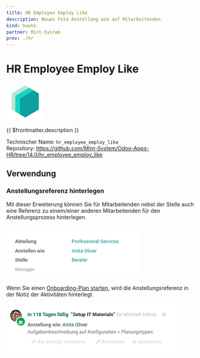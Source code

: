 ```yaml
---
title: HR Employee Employ Like
description: Neues Feld Anstellung wie auf Mitarbeitenden.
kind: howto
partner: Mint-System
prev: ./hr
---
```


# HR Employee Employ Like

![icon_oms_box](attachments/icons_odoo_mint_system.png)

{{ $frontmatter.description }}

Technischer Name: `hr_employee_employ_like`\
Repository: <https://github.com/Mint-System/Odoo-Apps-HR/tree/14.0/hr_employee_employ_like>

## Verwendung

### Anstellungsreferenz hinterlegen

Mit dieser Erweiterung können Sie für Mitarbeitenden nebst der Stelle auch eine Referenz zu einem/einer anderen Mitarbeitenden für den Anstellungsprozess hinterlegen.

![](attachments/HR%20Employee%20Employ%20Like.png)

Wenn Sie einen [Onboarding-Plan starten](HR%20Activities.md#Onboarding-Plan%20starten), wird die Anstellungsreferenz in der Notiz der Aktivitäten hinterlegt.

![](attachments/HR%20Employee%20Employ%20Like%20Plan.png)
